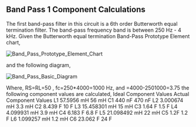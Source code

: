 ## Band Pass 1 Component Calculations

The first band-pass filter in this circuit is a 6th order Butterworth equal termination filter. 
The band-pass frequency band is between 250 Hz - 4 kHz. 
Given the Butterworth equal termination Band-Pass Prototype Element chart, 

![Band_Pass_Prototype_Element_Chart](/img/bpProtoEle.JPG)

and the following diagram,

![Band_Pass_Basic_Diagram](/img/bpBasic.JPG)

Where, RS=RL=50 , fc=250*4000=1000 Hz, and =4000-2501000=3.75 the following component values are calculated,
Ideal Component Values
Actual Component Values
L1
57.5956 mH
56 mH
C1
440 nF 
470 nF
L2
3.000674 mH
3.3 mH
C2
8.439 F 
10 F
L3
15.458301 mH
15 mH
C3
1.64 F
1.5 F
L4
4.099931 mH 
3.9 mH
C4
6.183 F 
6.8 F
L5
21.098492 mH 
22 mH
C5
1.2F 
1.2 F
L6
1.099257 mH 
1.2 mH
C6
23.062 F 
24 F
